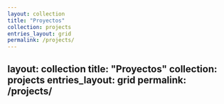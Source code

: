 ```yaml
---
layout: collection
title: "Proyectos"
collection: projects
entries_layout: grid
permalink: /projects/
---
```

layout: collection
title: "Proyectos"
collection: projects
entries_layout: grid
permalink: /projects/
---

